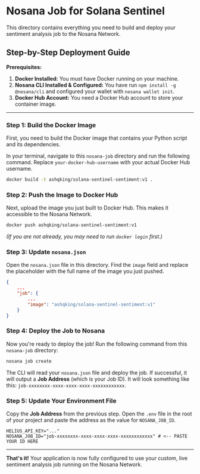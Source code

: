 # Nosana Job for Solana Sentinel

This directory contains everything you need to build and deploy your sentiment analysis job to the Nosana Network.

## Step-by-Step Deployment Guide

**Prerequisites:**
1.  **Docker Installed:** You must have Docker running on your machine.
2.  **Nosana CLI Installed & Configured:** You have run `npm install -g @nosana/cli` and configured your wallet with `nosana wallet init`.
3.  **Docker Hub Account:** You need a Docker Hub account to store your container image.

---

### Step 1: Build the Docker Image

First, you need to build the Docker image that contains your Python script and its dependencies.

In your terminal, navigate to this `nosana-job` directory and run the following command. Replace `your-docker-hub-username` with your actual Docker Hub username.

```bash
docker build -t ashqking/solana-sentinel-sentiment:v1 .
```

### Step 2: Push the Image to Docker Hub

Next, upload the image you just built to Docker Hub. This makes it accessible to the Nosana Network.

```bash
docker push ashqking/solana-sentinel-sentiment:v1
```
*(If you are not already, you may need to run `docker login` first.)*

### Step 3: Update `nosana.json`

Open the `nosana.json` file in this directory. Find the `image` field and replace the placeholder with the full name of the image you just pushed.

```json
{
    ...
    "job": {
        ...
        "image": "ashqking/solana-sentinel-sentiment:v1"
    }
}
```

### Step 4: Deploy the Job to Nosana

Now you're ready to deploy the job! Run the following command from this `nosana-job` directory:

```bash
nosana job create
```

The CLI will read your `nosana.json` file and deploy the job. If successful, it will output a **Job Address** (which is your Job ID). It will look something like this: `job-xxxxxxxx-xxxx-xxxx-xxxx-xxxxxxxxxxxx`.

### Step 5: Update Your Environment File

Copy the **Job Address** from the previous step. Open the `.env` file in the root of your project and paste the address as the value for `NOSANA_JOB_ID`.

```env
HELIUS_API_KEY="..."
NOSANA_JOB_ID="job-xxxxxxxx-xxxx-xxxx-xxxx-xxxxxxxxxxxx" # <-- PASTE YOUR ID HERE
```

---

**That's it!** Your application is now fully configured to use your custom, live sentiment analysis job running on the Nosana Network.
